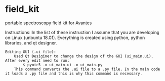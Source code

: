 # field_kit
portable spectroscopy field kit for Avantes

Instructions:
In the list of these instruction I assume that you are developing on Linux (unbuntu 18.01). Everything is created using python, python libraries, and qt designer.

    Editing GUI (.ui file):
        Used Qt Desiginer to change the design of the GUI (ui_main.ui). After every edit need to run:
            $ pyuic5 -x ui_main.ui -o ui_main.py
        This command converts the .ui file to a .py file. In the main code it loads a .py file and this is why this command is necessary. 